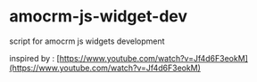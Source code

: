# amocrm-js-widget-dev
script for amocrm js widgets development

inspired by : [https://www.youtube.com/watch?v=Jf4d6F3eokM](https://www.youtube.com/watch?v=Jf4d6F3eokM)
